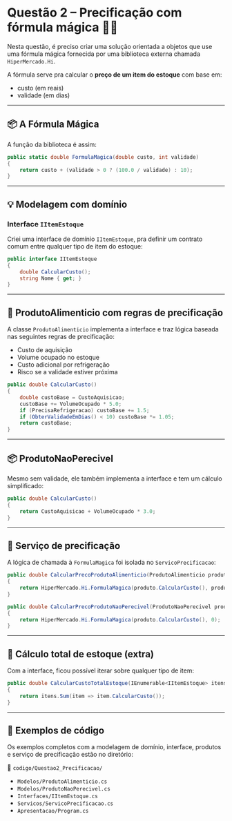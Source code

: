 # Questão 2 – Precificação com fórmula mágica 🧪✨

Nesta questão, é preciso criar uma solução orientada a objetos que use uma fórmula mágica fornecida por uma biblioteca externa chamada `HiperMercado.Hi`.

A fórmula serve pra calcular o **preço de um item do estoque** com base em:

- custo (em reais)
- validade (em dias)

---

## 📦 A Fórmula Mágica

A função da biblioteca é assim:

```csharp
public static double FormulaMagica(double custo, int validade)
{
    return custo + (validade > 0 ? (100.0 / validade) : 10);
}
```

---

## 💡 Modelagem com domínio

### Interface `IItemEstoque`

Criei uma interface de domínio `IItemEstoque`, pra definir um contrato comum entre qualquer tipo de item do estoque:

```csharp
public interface IItemEstoque
{
    double CalcularCusto();
    string Nome { get; }
}
```

---

## 🍞 ProdutoAlimenticio com regras de precificação

A classe `ProdutoAlimenticio` implementa a interface e traz lógica baseada nas seguintes regras de precificação:

- Custo de aquisição
- Volume ocupado no estoque
- Custo adicional por refrigeração
- Risco se a validade estiver próxima

```csharp
public double CalcularCusto()
{
    double custoBase = CustoAquisicao;
    custoBase += VolumeOcupado * 5.0;
    if (PrecisaRefrigeracao) custoBase += 1.5;
    if (ObterValidadeEmDias() < 10) custoBase *= 1.05;
    return custoBase;
}
```

---

## 📦 ProdutoNaoPerecivel

Mesmo sem validade, ele também implementa a interface e tem um cálculo simplificado:

```csharp
public double CalcularCusto()
{
    return CustoAquisicao + VolumeOcupado * 3.0;
}
```

---

## 🔧 Serviço de precificação

A lógica de chamada à `FormulaMagica` foi isolada no `ServicoPrecificacao`:

```csharp
public double CalcularPrecoProdutoAlimenticio(ProdutoAlimenticio produto)
{
    return HiperMercado.Hi.FormulaMagica(produto.CalcularCusto(), produto.ObterValidadeEmDias());
}

public double CalcularPrecoProdutoNaoPerecivel(ProdutoNaoPerecivel produto)
{
    return HiperMercado.Hi.FormulaMagica(produto.CalcularCusto(), 0);
}
```

---

## 🧠 Cálculo total de estoque (extra)

Com a interface, ficou possível iterar sobre qualquer tipo de item:

```csharp
public double CalcularCustoTotalEstoque(IEnumerable<IItemEstoque> itens)
{
    return itens.Sum(item => item.CalcularCusto());
}
```

---

## 📁 Exemplos de código

Os exemplos completos com a modelagem de domínio, interface, produtos e serviço de precificação estão no diretório:

📂 `codigo/Questao2_Precificacao/`

- `Modelos/ProdutoAlimenticio.cs`
- `Modelos/ProdutoNaoPerecivel.cs`
- `Interfaces/IItemEstoque.cs`
- `Servicos/ServicoPrecificacao.cs`
- `Apresentacao/Program.cs`
